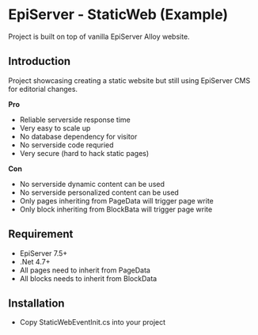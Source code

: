# EpiServer - StaticWeb (Example)

Project is built on top of vanilla EpiServer Alloy website.

## Introduction ##

Project showcasing creating a static website but still using EpiServer CMS for editorial changes.

**Pro**

- Reliable serverside response time
- Very easy to scale up
- No database dependency for visitor
- No serverside code requried
- Very secure (hard to hack static pages)

**Con**

- No serverside dynamic content can be used
- No serverside personalized content can be used
- Only pages inheriting from PageData will trigger page write
- Only block inheriting from BlockBata will trigger page write

## Requirement ##

- EpiServer 7.5+
- .Net 4.7+
- All pages need to inherit from PageData
- All blocks needs to inherit from BlockData


## Installation ##

- Copy StaticWebEventInit.cs into your project

 
